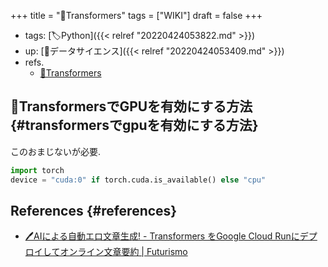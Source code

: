 +++
title = "📝Transformers"
tags = ["WIKI"]
draft = false
+++

-   tags: [🏷Python]({{< relref "20220424053822.md" >}})
-   up: [📂データサイエンス]({{< relref "20220424053409.md" >}})
-   refs.
    -   [🔗Transformers](https://huggingface.co/docs/transformers/index)


## 🔧TransformersでGPUを有効にする方法 {#transformersでgpuを有効にする方法}

このおまじないが必要.

```python
import torch
device = "cuda:0" if torch.cuda.is_available() else "cpu"
```


## References {#references}

-   [🖊AIによる自動エロ文章生成! - Transformers をGoogle Cloud Runにデプロイしてオンライン文章要約 | Futurismo](https://futurismo.biz/serverless-transformers-pipeline-on-gcr/)

